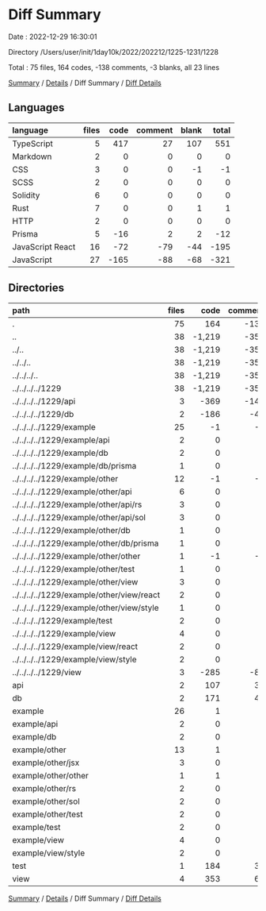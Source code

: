 # Diff Summary

Date : 2022-12-29 16:30:01

Directory /Users/user/init/1day10k/2022/202212/1225-1231/1228

Total : 75 files,  164 codes, -138 comments, -3 blanks, all 23 lines

[Summary](results.md) / [Details](details.md) / Diff Summary / [Diff Details](diff-details.md)

## Languages
| language | files | code | comment | blank | total |
| :--- | ---: | ---: | ---: | ---: | ---: |
| TypeScript | 5 | 417 | 27 | 107 | 551 |
| Markdown | 2 | 0 | 0 | 0 | 0 |
| CSS | 3 | 0 | 0 | -1 | -1 |
| SCSS | 2 | 0 | 0 | 0 | 0 |
| Solidity | 6 | 0 | 0 | 0 | 0 |
| Rust | 7 | 0 | 0 | 1 | 1 |
| HTTP | 2 | 0 | 0 | 0 | 0 |
| Prisma | 5 | -16 | 2 | 2 | -12 |
| JavaScript React | 16 | -72 | -79 | -44 | -195 |
| JavaScript | 27 | -165 | -88 | -68 | -321 |

## Directories
| path | files | code | comment | blank | total |
| :--- | ---: | ---: | ---: | ---: | ---: |
| . | 75 | 164 | -138 | -3 | 23 |
| .. | 38 | -1,219 | -353 | -389 | -1,961 |
| ../.. | 38 | -1,219 | -353 | -389 | -1,961 |
| ../../.. | 38 | -1,219 | -353 | -389 | -1,961 |
| ../../../.. | 38 | -1,219 | -353 | -389 | -1,961 |
| ../../../../1229 | 38 | -1,219 | -353 | -389 | -1,961 |
| ../../../../1229/api | 3 | -369 | -143 | -138 | -650 |
| ../../../../1229/db | 2 | -186 | -41 | -46 | -273 |
| ../../../../1229/example | 25 | -1 | -1 | -24 | -26 |
| ../../../../1229/example/api | 2 | 0 | 0 | -2 | -2 |
| ../../../../1229/example/db | 2 | 0 | 0 | -2 | -2 |
| ../../../../1229/example/db/prisma | 1 | 0 | 0 | -1 | -1 |
| ../../../../1229/example/other | 12 | -1 | -1 | -11 | -13 |
| ../../../../1229/example/other/api | 6 | 0 | 0 | -6 | -6 |
| ../../../../1229/example/other/api/rs | 3 | 0 | 0 | -3 | -3 |
| ../../../../1229/example/other/api/sol | 3 | 0 | 0 | -3 | -3 |
| ../../../../1229/example/other/db | 1 | 0 | 0 | -1 | -1 |
| ../../../../1229/example/other/db/prisma | 1 | 0 | 0 | -1 | -1 |
| ../../../../1229/example/other/other | 1 | -1 | -1 | 0 | -2 |
| ../../../../1229/example/other/test | 1 | 0 | 0 | -1 | -1 |
| ../../../../1229/example/other/view | 3 | 0 | 0 | -3 | -3 |
| ../../../../1229/example/other/view/react | 2 | 0 | 0 | -2 | -2 |
| ../../../../1229/example/other/view/style | 1 | 0 | 0 | -1 | -1 |
| ../../../../1229/example/test | 2 | 0 | 0 | -2 | -2 |
| ../../../../1229/example/view | 4 | 0 | 0 | -4 | -4 |
| ../../../../1229/example/view/react | 2 | 0 | 0 | -2 | -2 |
| ../../../../1229/example/view/style | 2 | 0 | 0 | -2 | -2 |
| ../../../../1229/view | 3 | -285 | -80 | -92 | -457 |
| api | 2 | 107 | 33 | 33 | 173 |
| db | 2 | 171 | 43 | 52 | 266 |
| example | 26 | 1 | 1 | 25 | 27 |
| example/api | 2 | 0 | 0 | 2 | 2 |
| example/db | 2 | 0 | 0 | 2 | 2 |
| example/other | 13 | 1 | 1 | 12 | 14 |
| example/other/jsx | 3 | 0 | 0 | 3 | 3 |
| example/other/other | 1 | 1 | 1 | 0 | 2 |
| example/other/rs | 2 | 0 | 0 | 2 | 2 |
| example/other/sol | 2 | 0 | 0 | 2 | 2 |
| example/other/test | 2 | 0 | 0 | 2 | 2 |
| example/test | 2 | 0 | 0 | 2 | 2 |
| example/view | 4 | 0 | 0 | 4 | 4 |
| example/view/style | 2 | 0 | 0 | 2 | 2 |
| test | 1 | 184 | 30 | 50 | 264 |
| view | 4 | 353 | 62 | 84 | 499 |

[Summary](results.md) / [Details](details.md) / Diff Summary / [Diff Details](diff-details.md)
